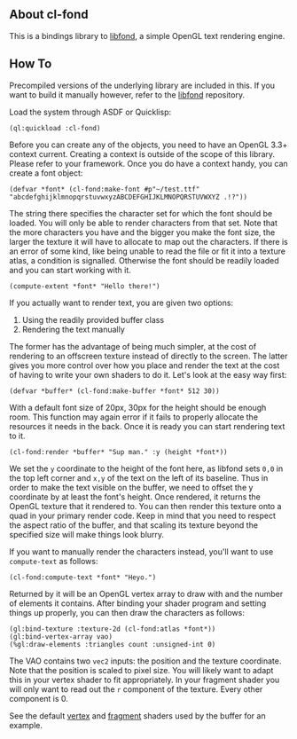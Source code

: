 ## About cl-fond
This is a bindings library to [libfond](https://github.com/Shirakumo/libfond), a simple OpenGL text rendering engine.

## How To
Precompiled versions of the underlying library are included in this. If you want to build it manually however, refer to the [libfond](https://github.com/Shirakumo/libfond) repository.

Load the system through ASDF or Quicklisp:

    (ql:quickload :cl-fond)

Before you can create any of the objects, you need to have an OpenGL 3.3+ context current. Creating a context is outside of the scope of this library. Please refer to your framework. Once you do have a context handy, you can create a font object:

    (defvar *font* (cl-fond:make-font #p"~/test.ttf" "abcdefghijklmnopqrstuvwxyzABCDEFGHIJKLMNOPQRSTUVWXYZ .!?"))

The string there specifies the character set for which the font should be loaded. You will only be able to render characters from that set. Note that the more characters you have and the bigger you make the font size, the larger the texture it will have to allocate to map out the characters. If there is an error of some kind, like being unable to read the file or fit it into a texture atlas, a condition is signalled. Otherwise the font should be readily loaded and you can start working with it.

    (compute-extent *font* "Hello there!")

If you actually want to render text, you are given two options:

1. Using the readily provided buffer class
2. Rendering the text manually

The former has the advantage of being much simpler, at the cost of rendering to an offscreen texture instead of directly to the screen. The latter gives you more control over how you place and render the text at the cost of having to write your own shaders to do it. Let's look at the easy way first:

    (defvar *buffer* (cl-fond:make-buffer *font* 512 30))

With a default font size of 20px, 30px for the height should be enough room. This function may again error if it fails to properly allocate the resources it needs in the back. Once it is ready you can start rendering text to it.

    (cl-fond:render *buffer* "Sup man." :y (height *font*))

We set the `y` coordinate to the height of the font here, as libfond sets `0,0` in the top left corner and `x,y` of the text on the left of its baseline. Thus in order to make the text visible on the buffer, we need to offset the y coordinate by at least the font's height. Once rendered, it returns the OpenGL texture that it rendered to. You can then render this texture onto a quad in your primary render code. Keep in mind that you need to respect the aspect ratio of the buffer, and that scaling its texture beyond the specified size will make things look blurry.

If you want to manually render the characters instead, you'll want to use `compute-text` as follows:

    (cl-fond:compute-text *font* "Heyo.")

Returned by it will be an OpenGL vertex array to draw with and the number of elements it contains. After binding your shader program and setting things up properly, you can then draw the characters as follows:

    (gl:bind-texture :texture-2d (cl-fond:atlas *font*))
    (gl:bind-vertex-array vao)
    (%gl:draw-elements :triangles count :unsigned-int 0)

The VAO contains two `vec2` inputs: the position and the texture coordinate. Note that the position is scaled to pixel size. You will likely want to adapt this in your vertex shader to fit appropriately. In your fragment shader you will only want to read out the `r` component of the texture. Every other component is 0.

See the default [vertex](src/shader/to_texture.vert) and [fragment](src/shader/to_texture.frag) shaders used by the buffer for an example.
